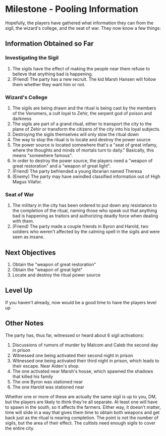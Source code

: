 # Milestone - Pooling Information
Hopefully, the players have gathered what information they can from the sigil, the wizard's college, and the seat of war. They now know a few things:

## Information Obtained so Far

### Investigating the Sigil
1. The sigils have the effect of making the people near them refuse to believe that anything bad is happening.
2. (Friend) The party has a new recruit. The kid Marsh Hansen will follow them whether they want him or not.

### Wizard's College
1. The sigils are being drawn and the ritual is being cast by the members of the Venomers, a cult loyal to Zehir, the serpent god of poison and darkness
2. The sigils are part of a grand ritual, either to transport the city to the plane of Zehir or transform the citizens of the city into his loyal subjects.
3. Destroying the sigils themselves will only slow the ritual down
4. The way to stop the ritual is to locate and destroy the power source
5. The power source is located somewhere that's a "seat of great infamy, where the thoughts and minds of mortals turn to daily." Basically, this means "somewhere famous".
6. In order to destroy the power source, the players need a "weapon of great restoration" and a "weapon of great light".
7. (Friend) The party befriended a young librarian named Theresa
8. (Enemy) The party may have swindled classified information out of High Magus Vilafor.

### Seat of War
1. The military in the city has been ordered to put down any resistance to the completion of the ritual, naming those who speak out that anything bad is happening as traitors and authorizing deadly force when dealing with them.
2. (Friend) The party made a couple friends in Byron and Harold, two soldiers who weren't affected by the calming spell in the sigils and were seen as insane.

## Next Objectives
1. Obtain the "weapon of great restoration"
2. Obtain the "weapon of great light"
3. Locate and destroy the ritual power source

## Level Up
If you haven't already, now would be a good time to have the players level up

## Other Notes
The party has, thus far, witnessed or heard about 6 sigil activations:

1. Discussions of rumors of murder by Malcom and Caleb the second day in prison
2. Witnessed one being activated their second night in prison
3. Witnessed one being activated their third night in prison, which leads to their escape. Near Aiden's shop.
4. The one activated near Marsh's house, which spawned the shadows that killed his family
5. The one Byron was stationed near
6. The one Harold was stationed near

Whether one or more of these are actually the same sigil is up to you, DM, but the players are likely to think they're all separate. At least one will have to spawn in the south, so it affects the farmers. Either way, it doesn't matter, time will slide in a way that gives them time to obtain both weapons and get back just as the ritual is nearing completion. The point is not the number of sigils, but the area of their effect. The cultists need enough sigils to cover the entire city.
